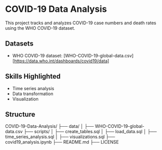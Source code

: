 # COVID-19 Data Analysis

This project tracks and analyzes COVID-19 case numbers and death rates using the WHO COVID-19 dataset.

## Datasets

- WHO COVID-19 dataset: [WHO-COVID-19-global-data.csv][https://data.who.int/dashboards/covid19/data]

## Skills Highlighted

- Time series analysis
- Data transformation
- Visualization

## Structure

COVID-19-Data-Analysis/
├── data/
│ ├── WHO-COVID-19-global-data.csv
├── scripts/
│ ├── create_tables.sql
│ ├── load_data.sql
│ ├── time_series_analysis.sql
│ ├── visualizations.sql
├── covid19_analysis.ipynb
├── README.md
├── LICENSE
